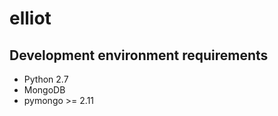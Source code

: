 elliot
======

Development environment requirements
------------------------------------

- Python 2.7
- MongoDB
- pymongo >= 2.11
